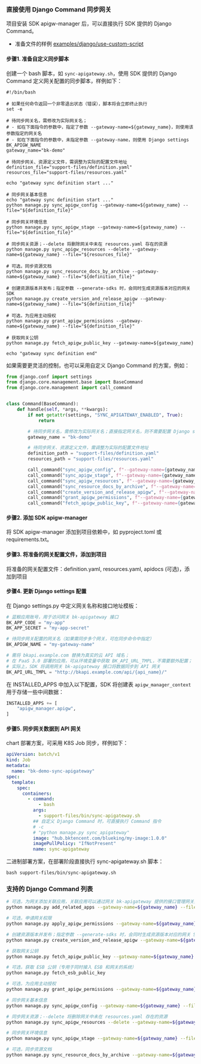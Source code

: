 ### 直接使用 Django Command 同步网关

项目安装 SDK apigw-manager 后，可以直接执行 SDK 提供的 Django Command。

- 准备文件的样例 [examples/django/use-custom-script](../examples/django/use-custom-script)

#### 步骤1. 准备自定义同步脚本

创建一个 bash 脚本，如 `sync-apigateway.sh`，使用 SDK 提供的 Django Command 定义网关配置的同步脚本，样例如下：

```shell
#!/bin/bash

# 如果任何命令返回一个非零退出状态（错误），脚本将会立即终止执行
set -e

# 待同步网关名，需修改为实际网关名；
# - 如在下面指令的参数中，指定了参数 --gateway-name=${gateway_name}，则使用该参数指定的网关名
# - 如在下面指令的参数中，未指定参数 --gateway-name，则使用 Django settings BK_APIGW_NAME
gateway_name="bk-demo"

# 待同步网关、资源定义文件，需调整为实际的配置文件地址
definition_file="support-files/definition.yaml"
resources_file="support-files/resources.yaml"

echo "gateway sync definition start ..."

# 同步网关基本信息
echo "gateway sync definition start ..."
python manage.py sync_apigw_config --gateway-name=${gateway_name} --file="${definition_file}"

# 同步网关环境信息
python manage.py sync_apigw_stage --gateway-name=${gateway_name} --file="${definition_file}"

# 同步网关资源；--delete 将删除网关中未在 resources.yaml 存在的资源
python manage.py sync_apigw_resources --delete --gateway-name=${gateway_name} --file="${resources_file}"

# 可选，同步资源文档
python manage.py sync_resource_docs_by_archive --gateway-name=${gateway_name} --file="${definition_file}"

# 创建资源版本并发布；指定参数 --generate-sdks 时，会同时生成资源版本对应的网关 SDK
python manage.py create_version_and_release_apigw --gateway-name=${gateway_name} --file="${definition_file}"

# 可选，为应用主动授权
python manage.py grant_apigw_permissions --gateway-name=${gateway_name} --file="${definition_file}"

# 获取网关公钥
python manage.py fetch_apigw_public_key --gateway-name=${gateway_name}

echo "gateway sync definition end"
```

如果需要更灵活的控制，也可以采用自定义 Django Command 的方案，例如：

```python
from django.conf import settings
from django.core.management.base import BaseCommand
from django.core.management import call_command


class Command(BaseCommand):
    def handle(self, *args, **kwargs):
        if not getattr(settings, "SYNC_APIGATEWAY_ENABLED", True):
            return

        # 待同步网关名，需修改为实际网关名；直接指定网关名，则不需要配置 Django settings BK_APIGW_NAME
        gateway_name = "bk-demo"

        # 待同步网关、资源定义文件，需调整为实际的配置文件地址
        definition_path = "support-files/definition.yaml"
        resources_path = "support-files/resources.yaml"

        call_command("sync_apigw_config", f"--gateway-name={gateway_name}", f"--file={definition_path}")
        call_command("sync_apigw_stage", f"--gateway-name={gateway_name}", f"--file={definition_path}")
        call_command("sync_apigw_resources", f"--gateway-name={gateway_name}", "--delete", f"--file={resources_path}")
        call_command("sync_resource_docs_by_archive", f"--gateway-name={gateway_name}", f"--file={definition_path}")
        call_command("create_version_and_release_apigw", f"--gateway-name={gateway_name}", f"--file={definition_path}")
        call_command("grant_apigw_permissions", f"--gateway-name={gateway_name}", f"--file={definition_path}")
        call_command("fetch_apigw_public_key", f"--gateway-name={gateway_name}")
```

#### 步骤2. 添加 SDK apigw-manager

将 SDK apigw-manager 添加到项目依赖中，如 pyproject.toml 或 requirements.txt。

#### 步骤3. 将准备的网关配置文件，添加到项目

将准备的网关配置文件：definition.yaml, resources.yaml, apidocs (可选)，添加到项目

#### 步骤4. 更新 Django settings 配置

在 Django settings.py 中定义网关名称和接口地址模板：

```python
# 蓝鲸应用账号，用于访问网关 bk-apigateway 接口
BK_APP_CODE = "my-app"
BK_APP_SECRET = "my-app-secret"

# 待同步网关配置的网关名（如果需同步多个网关，可在同步命令中指定）
BK_APIGW_NAME = "my-gateway-name"

# 需将 bkapi.example.com 替换为真实的云 API 域名；
# 在 PaaS 3.0 部署的应用，可从环境变量中获取 BK_API_URL_TMPL，不需要额外配置；
# 实际上，SDK 将调用网关 bk-apigateway 接口将数据同步到 API 网关
BK_API_URL_TMPL = "http://bkapi.example.com/api/{api_name}/"
```

在 INSTALLED_APPS 中加入以下配置，SDK 将创建表 `apigw_manager_context` 用于存储一些中间数据：

```python
INSTALLED_APPS += [
    "apigw_manager.apigw",
]
```

#### 步骤5. 同步网关数据到 API 网关

chart 部署方案，可采用 K8S Job 同步，样例如下：

```yaml
apiVersion: batch/v1
kind: Job
metadata:
  name: "bk-demo-sync-apigateway"
spec:
  template:
    spec:
      containers:
        - command:
            - bash
          args:
            - support-files/bin/sync-apigateway.sh
          ## 自定义 Django Command 时，可直接执行 Command 指令
          # -c
          # "python manage.py sync_apigateway"
          image: "hub.bktencent.com/blueking/my-image:1.0.0"
          imagePullPolicy: "IfNotPresent"
          name: sync-apigateway
```

二进制部署方案，在部署阶段直接执行 sync-apigateway.sh 脚本：

```shell
bash support-files/bin/sync-apigateway.sh
```

### 支持的 Django Command 列表

```bash
# 可选，为网关添加关联应用，关联应用可以通过网关 bk-apigateway 提供的接口管理网关数据
python manage.py add_related_apps --gateway-name=${gateway_name} --file="${definition_file}"

# 可选，申请网关权限
python manage.py apply_apigw_permissions --gateway-name=${gateway_name} --file="${definition_file}"

# 创建资源版本并发布；指定参数 --generate-sdks 时，会同时生成资源版本对应的网关 SDK
python manage.py create_version_and_release_apigw --gateway-name=${gateway_name} --file="${definition_file}"

# 获取网关公钥
python manage.py fetch_apigw_public_key --gateway-name=${gateway_name}

# 可选，获取 ESB 公钥（专用于同时接入 ESB 和网关的系统）
python manage.py fetch_esb_public_key

# 可选，为应用主动授权
python manage.py grant_apigw_permissions --gateway-name=${gateway_name} --file="${definition_file}"

# 同步网关基本信息
python manage.py sync_apigw_config --gateway-name=${gateway_name} --file="${definition_file}"

# 同步网关资源；--delete 将删除网关中未在 resources.yaml 存在的资源
python manage.py sync_apigw_resources --delete --gateway-name=${gateway_name} --file="${resources_file}"

# 同步网关环境信息
python manage.py sync_apigw_stage --gateway-name=${gateway_name} --file="${definition_file}"

# 可选，同步资源文档
python manage.py sync_resource_docs_by_archive --gateway-name=${gateway_name} --file="${definition_file}"
```

